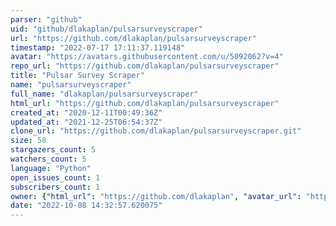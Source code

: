 ```yaml
---
parser: "github"
uid: "github/dlakaplan/pulsarsurveyscraper"
url: "https://github.com/dlakaplan/pulsarsurveyscraper"
timestamp: "2022-07-17 17:11:37.119148"
avatar: "https://avatars.githubusercontent.com/u/5092062?v=4"
repo_url: "https://github.com/dlakaplan/pulsarsurveyscraper"
title: "Pulsar Survey Scraper"
name: "pulsarsurveyscraper"
full_name: "dlakaplan/pulsarsurveyscraper"
html_url: "https://github.com/dlakaplan/pulsarsurveyscraper"
created_at: "2020-12-11T00:49:36Z"
updated_at: "2021-12-25T06:54:37Z"
clone_url: "https://github.com/dlakaplan/pulsarsurveyscraper.git"
size: 58
stargazers_count: 5
watchers_count: 5
language: "Python"
open_issues_count: 1
subscribers_count: 1
owner: {"html_url": "https://github.com/dlakaplan", "avatar_url": "https://avatars.githubusercontent.com/u/5092062?v=4", "login": "dlakaplan", "type": "User"}
date: "2022-10-08 14:32:57.620075"
---
```

